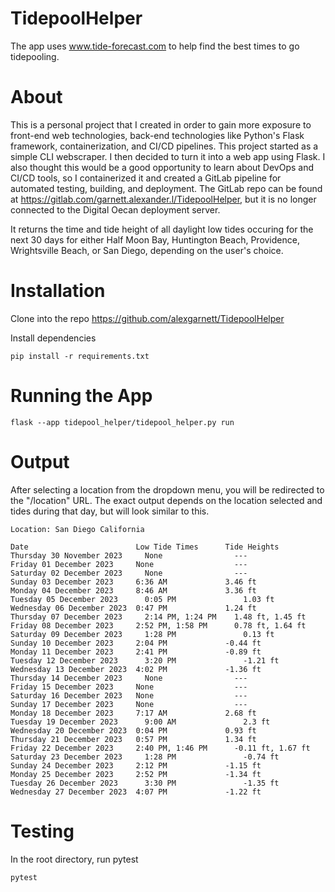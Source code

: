 # TidepoolHelper
The app uses www.tide-forecast.com to help find the best times to go tidepooling.

# About
This is a personal project that I created in order to gain more exposure to front-end web technologies, back-end 
technologies like Python's Flask framework, containerization, and CI/CD pipelines.
This project started as a simple CLI webscraper. I then decided to turn it into a web app using Flask. I also thought this would be a good
opportunity to learn about DevOps and CI/CD tools, so I containerized it and created a GitLab pipeline for automated 
testing, building, and deployment. The GitLab repo can be found at https://gitlab.com/garnett.alexander.l/TidepoolHelper,
but it is no longer connected to the Digital Oecan deployment server. 

It returns the time and tide height of all daylight low tides occuring for the next 30 days for either Half Moon Bay, Huntington Beach, Providence, Wrightsville Beach, or San Diego, depending on the user's choice.

# Installation
Clone into the repo https://github.com/alexgarnett/TidepoolHelper

Install dependencies

```
pip install -r requirements.txt
```

# Running the App
```
flask --app tidepool_helper/tidepool_helper.py run
```

# Output
After selecting a location from the dropdown menu, you will be redirected to the "/location" URL. 
The exact output depends on the location selected and tides during that day, but will look similar to this.
```
Location: San Diego California

Date	                    Low Tide Times	    Tide Heights
Thursday 30 November 2023	  None	              ---
Friday 01 December 2023	    None	              ---
Saturday 02 December 2023	  None	              ---
Sunday 03 December 2023	    6:36 AM	            3.46 ft
Monday 04 December 2023	    8:46 AM	            3.36 ft
Tuesday 05 December 2023	  0:05 PM	            1.03 ft
Wednesday 06 December 2023	0:47 PM	            1.24 ft
Thursday 07 December 2023	  2:14 PM, 1:24 PM	  1.48 ft, 1.45 ft
Friday 08 December 2023	    2:52 PM, 1:58 PM	  0.78 ft, 1.64 ft
Saturday 09 December 2023	  1:28 PM	            0.13 ft
Sunday 10 December 2023	    2:04 PM	            -0.44 ft
Monday 11 December 2023	    2:41 PM	            -0.89 ft
Tuesday 12 December 2023	  3:20 PM	            -1.21 ft
Wednesday 13 December 2023	4:02 PM	            -1.36 ft
Thursday 14 December 2023	  None	              ---
Friday 15 December 2023	    None	              ---
Saturday 16 December 2023  	None	              ---
Sunday 17 December 2023	    None	              ---
Monday 18 December 2023	    7:17 AM	            2.68 ft
Tuesday 19 December 2023	  9:00 AM	            2.3 ft
Wednesday 20 December 2023	0:04 PM	            0.93 ft
Thursday 21 December 2023  	0:57 PM	            1.34 ft
Friday 22 December 2023	    2:40 PM, 1:46 PM	  -0.11 ft, 1.67 ft
Saturday 23 December 2023	  1:28 PM	            -0.74 ft
Sunday 24 December 2023	    2:12 PM	            -1.15 ft
Monday 25 December 2023	    2:52 PM	            -1.34 ft
Tuesday 26 December 2023	  3:30 PM	            -1.35 ft
Wednesday 27 December 2023	4:07 PM	            -1.22 ft

```

# Testing
In the root directory, run pytest
```
pytest
```
